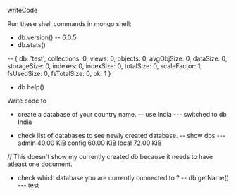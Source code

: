 writeCode

Run these shell commands in mongo shell:

- db.version()
  -- 6.0.5
- db.stats()

-- {
db: 'test',
collections: 0,
views: 0,
objects: 0,
avgObjSize: 0,
dataSize: 0,
storageSize: 0,
indexes: 0,
indexSize: 0,
totalSize: 0,
scaleFactor: 1,
fsUsedSize: 0,
fsTotalSize: 0,
ok: 1
}

- db.help()

Write code to

- create a database of your country name.
  -- use India
  --- switched to db India

- check list of databases to see newly created database.
  -- show dbs
  --- admin 40.00 KiB
  config 60.00 KiB
  local 72.00 KiB

// This doesn't show my currently created db because it needs to have atleast one document.

- check which database you are currently connected to ?
  -- db.getName()
  --- test
